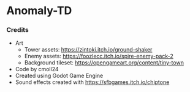 # Anomaly-TD
### Credits
* Art
  * Tower assets: https://zintoki.itch.io/ground-shaker
  * ​Enemy assets: https://foozlecc.itch.io/spire-enemy-pack-2
  * Background tileset: https://opengameart.org/content/tiny-town​​
* Code by cmoll24
* Created using Godot Game Engine
* Sound effects created with https://sfbgames.itch.io/chiptone
